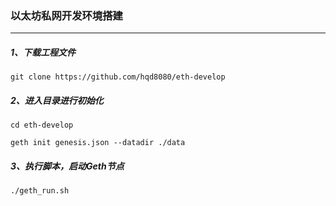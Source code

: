 ### 以太坊私网开发环境搭建
___


##### 1、下载工程文件

```
git clone https://github.com/hqd8080/eth-develop
```

##### 2、进入目录进行初始化

```
cd eth-develop

geth init genesis.json --datadir ./data
```


##### 3、执行脚本，启动Geth节点

```
./geth_run.sh
```